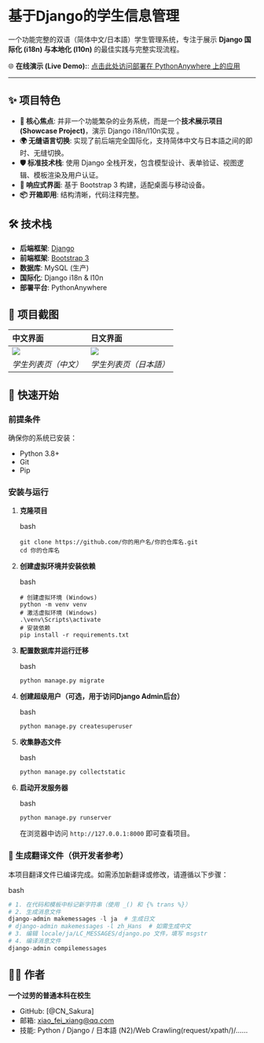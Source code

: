 # 基于Django的学生信息管理
一个功能完整的双语（简体中文/日本語）学生管理系统，专注于展示 **Django 国际化 (i18n) 与本地化 (l10n)** 的最佳实践与完整实现流程。

🌐 **在线演示 (Live Demo):**: [点击此处访问部署在 PythonAnywhere 上的应用](https://xn--6qqv7i14ofosyrb.pythonanywhere.com/)

------

## ✨ 项目特色

- **🎯 核心焦点**: 并非一个功能繁杂的业务系统，而是一个**技术展示项目 (Showcase Project)**，演示 Django i18n/l10n实现 。
- **🌍 无缝语言切换**: 实现了前后端完全国际化，支持简体中文与日本語之间的即时、无缝切换。
- **🛡️ 标准技术栈**: 使用 Django 全栈开发，包含模型设计、表单验证、视图逻辑、模板渲染及用户认证。
- **🎨 响应式界面**: 基于 Bootstrap 3 构建，适配桌面与移动设备。
- **📦 开箱即用**: 结构清晰，代码注释完整。

## 🛠️ 技术栈

- **后端框架**: [Django](https://www.djangoproject.com/)
- **前端框架**: [Bootstrap 3](https://getbootstrap.com/docs/3.3/)
- **数据库**:  MySQL (生产)
- **国际化**: Django i18n & l10n
- **部署平台**: PythonAnywhere

## 📸 项目截图

| 中文界面                                 | 日文界面                                  |
| :--------------------------------------- | :---------------------------------------- |
| ![](E:\My_project\StudentManager\cn.png) | ![](E:\My_project\StudentManager\jap.png) |
| *学生列表页（中文）*                     | *学生列表页（日本語）*                    |

## 🚀 快速开始

### 前提条件

确保你的系统已安装：

- Python 3.8+
- Git
- Pip

### 安装与运行

1. **克隆项目**

   bash

   ```
   git clone https://github.com/你的用户名/你的仓库名.git
   cd 你的仓库名
   ```

2. **创建虚拟环境并安装依赖**

   bash

   ```
   # 创建虚拟环境 (Windows)
   python -m venv venv
   # 激活虚拟环境 (Windows)
   .\venv\Scripts\activate
   # 安装依赖
   pip install -r requirements.txt
   ```

3. **配置数据库并运行迁移**

   bash

   ```
   python manage.py migrate
   ```

4. **创建超级用户（可选，用于访问Django Admin后台）**

   bash

   ```
   python manage.py createsuperuser
   ```

5. **收集静态文件**

   bash

   ```
   python manage.py collectstatic
   ```

6. **启动开发服务器**

   bash

   ```
   python manage.py runserver
   ```

   在浏览器中访问 `http://127.0.0.1:8000` 即可查看项目。

### 🔧 生成翻译文件（供开发者参考）

本项目翻译文件已编译完成。如需添加新翻译或修改，请遵循以下步骤：

bash

```python
# 1. 在代码和模板中标记新字符串（使用 _() 和 {% trans %}）
# 2. 生成消息文件
django-admin makemessages -l ja  # 生成日文
# django-admin makemessages -l zh_Hans  # 如需生成中文
# 3. 编辑 locale/ja/LC_MESSAGES/django.po 文件，填写 msgstr
# 4. 编译消息文件
django-admin compilemessages
```

## 👨‍💻 作者

**一个过劳的普通本科在校生**

- GitHub: [@CN_Sakura]
- 邮箱: xiao_fei_xiang@qq.com
- 技能: Python / Django / 日本語 (N2)/Web Crawling(request/xpath/)/……


